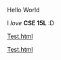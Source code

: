 Hello World

I *love* **CSE 15L** :D

[Test.html](test.html)

[Test.html](https://github.com/nidhidhamnani/cse15l-lab-reports/blob/main/test.md)
